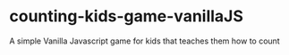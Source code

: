 # counting-kids-game-vanillaJS
A simple Vanilla Javascript game for kids that teaches them how to count
